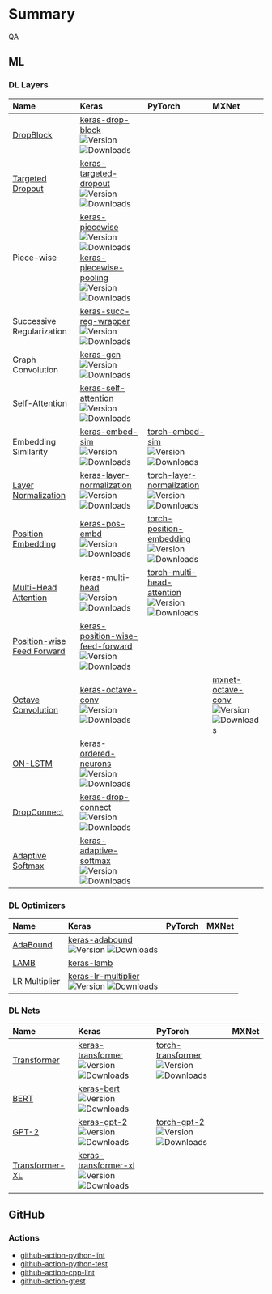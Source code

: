 Summary
=======

[QA](./QA.md)

## ML

### DL Layers

Name | Keras | PyTorch | MXNet 
:----|:------|:--------|:-----
[DropBlock](https://arxiv.org/pdf/1810.12890.pdf)|[keras-drop-block](https://github.com/CyberZHG/keras-drop-block)<br>![Version](https://img.shields.io/pypi/v/keras-drop-block.svg) ![Downloads](https://img.shields.io/pypi/dm/keras-drop-block.svg)||
[Targeted Dropout](https://openreview.net/pdf?id=HkghWScuoQ)|[keras-targeted-dropout](https://github.com/CyberZHG/keras-targeted-dropout)<br>![Version](https://img.shields.io/pypi/v/keras-targeted-dropout.svg) ![Downloads](https://img.shields.io/pypi/dm/keras-targeted-dropout.svg)||
Piece-wise|[keras-piecewise](https://github.com/CyberZHG/keras-piecewise)<br>![Version](https://img.shields.io/pypi/v/keras-piecewise.svg) ![Downloads](https://img.shields.io/pypi/dm/keras-piecewise.svg)<br>[keras-piecewise-pooling](https://github.com/CyberZHG/keras-piecewise-pooling)<br>![Version](https://img.shields.io/pypi/v/keras-piecewise-pooling.svg) ![Downloads](https://img.shields.io/pypi/dm/keras-piecewise-pooling.svg)||
Successive Regularization|[keras-succ-reg-wrapper](https://github.com/CyberZHG/keras-succ-reg-wrapper)<br>![Version](https://img.shields.io/pypi/v/keras-succ-reg-wrapper.svg) ![Downloads](https://img.shields.io/pypi/dm/keras-succ-reg-wrapper.svg)||
Graph Convolution|[keras-gcn](https://github.com/CyberZHG/keras-gcn)<br>![Version](https://img.shields.io/pypi/v/keras-gcn.svg) ![Downloads](https://img.shields.io/pypi/dm/keras-gcn.svg)||
Self-Attention|[keras-self-attention](https://github.com/CyberZHG/keras-self-attention)<br>![Version](https://img.shields.io/pypi/v/keras-self-attention.svg) ![Downloads](https://img.shields.io/pypi/dm/keras-self-attention.svg)||
Embedding Similarity|[keras-embed-sim](https://github.com/CyberZHG/keras-embed-sim)<br>![Version](https://img.shields.io/pypi/v/keras-embed-sim.svg) ![Downloads](https://img.shields.io/pypi/dm/keras-embed-sim.svg)|[torch-embed-sim](https://github.com/CyberZHG/torch-embed-sim)<br>![Version](https://img.shields.io/pypi/v/torch-embed-sim.svg) ![Downloads](https://img.shields.io/pypi/dm/torch-embed-sim.svg)|
[Layer Normalization](https://arxiv.org/pdf/1607.06450.pdf)|[keras-layer-normalization](https://github.com/CyberZHG/keras-layer-normalization)<br>![Version](https://img.shields.io/pypi/v/keras-layer-normalization.svg) ![Downloads](https://img.shields.io/pypi/dm/keras-layer-normalization.svg)|[torch-layer-normalization](https://github.com/CyberZHG/torch-layer-normalization)<br>![Version](https://img.shields.io/pypi/v/torch-layer-normalization.svg) ![Downloads](https://img.shields.io/pypi/dm/torch-layer-normalization.svg)|
[Position Embedding]((https://arxiv.org/pdf/1706.03762.pdf))|[keras-pos-embd](https://github.com/CyberZHG/keras-pos-embd)<br>![Version](https://img.shields.io/pypi/v/keras-pos-embd.svg) ![Downloads](https://img.shields.io/pypi/dm/keras-pos-embd.svg)|[torch-position-embedding](https://github.com/CyberZHG/torch-position-embedding)<br>![Version](https://img.shields.io/pypi/v/torch-position-embedding.svg) ![Downloads](https://img.shields.io/pypi/dm/torch-position-embedding.svg)|
[Multi-Head Attention](https://arxiv.org/pdf/1706.03762.pdf)|[keras-multi-head](https://github.com/CyberZHG/keras-multi-head)<br>![Version](https://img.shields.io/pypi/v/keras-multi-head.svg) ![Downloads](https://img.shields.io/pypi/dm/keras-multi-head.svg)|[torch-multi-head-attention](https://github.com/CyberZHG/torch-multi-head-attention)<br>![Version](https://img.shields.io/pypi/v/torch-multi-head-attention.svg) ![Downloads](https://img.shields.io/pypi/dm/torch-multi-head-attention.svg)|
[Position-wise Feed Forward](https://github.com/CyberZHG/keras-position-wise-feed-forward)|[keras-position-wise-feed-forward](https://github.com/CyberZHG/keras-position-wise-feed-forward)<br>![Version](https://img.shields.io/pypi/v/keras-position-wise-feed-forward.svg) ![Downloads](https://img.shields.io/pypi/dm/keras-position-wise-feed-forward.svg)||
[Octave Convolution](https://arxiv.org/pdf/1904.05049.pdf)|[keras-octave-conv](https://github.com/CyberZHG/keras-octave-conv)<br>![Version](https://img.shields.io/pypi/v/keras-octave-conv.svg) ![Downloads](https://img.shields.io/pypi/dm/keras-octave-conv.svg)| |[mxnet-octave-conv](https://github.com/CyberZHG/mxnet-octave-conv)<br>![Version](https://img.shields.io/pypi/v/mxnet-octave-conv.svg) ![Downloads](https://img.shields.io/pypi/dm/mxnet-octave-conv.svg)
[ON-LSTM](https://openreview.net/pdf?id=B1l6qiR5F7)|[keras-ordered-neurons](https://github.com/CyberZHG/keras-ordered-neurons)<br>![Version](https://img.shields.io/pypi/v/keras-ordered-neurons.svg) ![Downloads](https://img.shields.io/pypi/dm/keras-ordered-neurons.svg)| |
[DropConnect](http://yann.lecun.com/exdb/publis/pdf/wan-icml-13.pdf)|[keras-drop-connect](https://github.com/CyberZHG/keras-drop-connect)<br>![Version](https://img.shields.io/pypi/v/keras-drop-connect.svg) ![Downloads](https://img.shields.io/pypi/dm/keras-drop-connect.svg)| |
[Adaptive Softmax](https://arxiv.org/pdf/1609.04309.pdf)|[keras-adaptive-softmax](https://github.com/CyberZHG/keras-adaptive-softmax)<br>![Version](https://img.shields.io/pypi/v/keras-adaptive-softmax.svg) ![Downloads](https://img.shields.io/pypi/dm/keras-adaptive-softmax.svg)| |

### DL Optimizers

Name | Keras | PyTorch | MXNet 
:----|:------|:--------|:-----
[AdaBound](https://github.com/Luolc/AdaBound)|[keras-adabound](https://github.com/CyberZHG/keras-adabound)<br>![Version](https://img.shields.io/pypi/v/keras-adabound.svg) ![Downloads](https://img.shields.io/pypi/dm/keras-adabound.svg)||
[LAMB](https://arxiv.org/pdf/1904.00962.pdf)|[keras-lamb](https://github.com/CyberZHG/keras-lamb)||
LR Multiplier|[keras-lr-multiplier](https://github.com/CyberZHG/keras-lr-multiplier)<br>![Version](https://img.shields.io/pypi/v/keras-lr-multiplier.svg) ![Downloads](https://img.shields.io/pypi/dm/keras-lr-multiplier.svg)| |

### DL Nets

Name | Keras | PyTorch | MXNet 
:----|:------|:--------|:-----
[Transformer](https://arxiv.org/pdf/1706.03762.pdf)|[keras-transformer](https://github.com/CyberZHG/keras-transformer)<br>![Version](https://img.shields.io/pypi/v/keras-transformer.svg) ![Downloads](https://img.shields.io/pypi/dm/keras-transformer.svg)|[torch-transformer](https://github.com/CyberZHG/torch-transformer)<br>![Version](https://img.shields.io/pypi/v/torch-transformer.svg) ![Downloads](https://img.shields.io/pypi/dm/torch-transformer.svg)|
[BERT](https://arxiv.org/pdf/1810.04805.pdf)|[keras-bert](https://github.com/CyberZHG/keras-bert)<br>![Version](https://img.shields.io/pypi/v/keras-bert.svg) ![Downloads](https://img.shields.io/pypi/dm/keras-bert.svg)||
[GPT-2](https://d4mucfpksywv.cloudfront.net/better-language-models/language-models.pdf)|[keras-gpt-2](https://github.com/CyberZHG/keras-gpt-2)<br>![Version](https://img.shields.io/pypi/v/keras-gpt-2.svg) ![Downloads](https://img.shields.io/pypi/dm/keras-gpt-2.svg)|[torch-gpt-2](https://github.com/CyberZHG/torch-gpt-2)<br>![Version](https://img.shields.io/pypi/v/torch-gpt-2.svg) ![Downloads](https://img.shields.io/pypi/dm/torch-gpt-2.svg)|
[Transformer-XL](https://arxiv.org/pdf/1901.02860.pdf)|[keras-transformer-xl](https://github.com/CyberZHG/keras-transformer-xl)<br>![Version](https://img.shields.io/pypi/v/keras-transformer-xl.svg) ![Downloads](https://img.shields.io/pypi/dm/keras-transformer-xl.svg)||

## GitHub

### Actions

* [github-action-python-lint](https://github.com/CyberZHG/github-action-python-lint)
* [github-action-python-test](https://github.com/CyberZHG/github-action-python-test)
* [github-action-cpp-lint](https://github.com/CyberZHG/github-action-cpp-lint)
* [github-action-gtest](https://github.com/CyberZHG/github-action-gtest)
